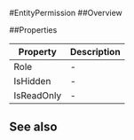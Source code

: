 #EntityPermission
##Overview



##Properties
<table class="table table-condensed table-bordered">
    <thead>
<tr>
<th>Property</th>
<th>Description</th>
</tr>
</thead>
<tbody>
<tr><td>Role</td><td> - </td></tr>
<tr><td>IsHidden</td><td> - </td></tr>
<tr><td>IsReadOnly</td><td> - </td></tr>
</tbody></table>



## See also

